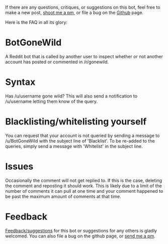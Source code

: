 If there are any questions, critiques, or suggestions on this bot, feel free to make a new post, [shoot me a pm](https://www.reddit.com/message/compose/?to=camerongagnon), or file a bug on the [Github](https://github.com/cameron-gagnon/botgonewild/) page.

Here is the FAQ in all its glory:

# BotGoneWild
A Reddit bot that is called by another user to inspect whether or not another account has posted or commented in /r/gonewild.
# Syntax
Has /u/username gone wild?
This will also send a notification to /u/username letting them know of the query.

# Blacklisting/whitelisting yourself
You can request that your account is not queried by sending a message to /u/BotGoneWild with the subject line of 'Blacklist'. To be re-added to the queries, simply send a message with 'Whitelist' in the subject line.

# Issues
Occasionally the comment will not get replied to. If this is the case, deleting the comment and reposting it should work. This is likely due to a limit of the number of comments it can pull at one time and your comment happened to be past the maximum amount of comments at that time.

# Feedback
[Feedback/suggestions](https://reddit.com/r/botgonewild) for this bot or suggestions for any others is gladly welcomed. You can also file a bug on the github page, or [send me a pm](https://www.reddit.com/message/compose/?to=camerongagnon).
